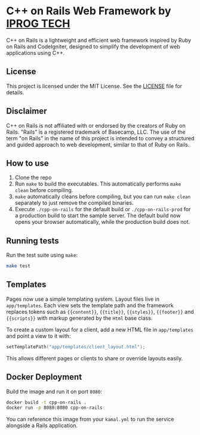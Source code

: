 # C++ on Rails Web Framework by [IPROG TECH](https://iprog.tech)

C++ on Rails is a lightweight and efficient web framework inspired by Ruby on Rails and CodeIgniter, designed to simplify the development of web applications using C++.

## License

This project is licensed under the MIT License. See the [LICENSE](LICENSE) file for details.

## Disclaimer

C++ on Rails is not affiliated with or endorsed by the creators of Ruby on Rails. "Rails" is a registered trademark of Basecamp, LLC. The use of the term "on Rails" in the name of this project is intended to convey a structured and guided approach to web development, similar to that of Ruby on Rails.

## How to use
1. Clone the repo
2. Run `make` to build the executables. This automatically performs `make clean` before compiling.
3. `make` automatically cleans before compiling, but you can run `make clean` separately to just remove the compiled binaries.
4. Execute `./cpp-on-rails` for the default build or `./cpp-on-rails-prod` for a production build to start the sample server. The default build now opens your browser automatically, while the production build does not.

## Running tests

Run the test suite using `make`:

```bash
make test
```

## Templates

Pages now use a simple templating system. Layout files live in `app/templates`.
Each view sets the template path and the framework replaces tokens such as
`{{content}}`, `{{title}}`, `{{styles}}`, `{{footer}}` and `{{scripts}}` with
markup generated by the `Html` base class.

To create a custom layout for a client, add a new HTML file in
`app/templates` and point a view to it with:

```cpp
setTemplatePath("app/templates/client_layout.html");
```

This allows different pages or clients to share or override layouts easily.


## Docker Deployment

Build the image and run it on port `8080`:

```bash
docker build -t cpp-on-rails .
docker run -p 8080:8080 cpp-on-rails
```

You can reference this image from your `kamal.yml` to run the service alongside a Rails application.
